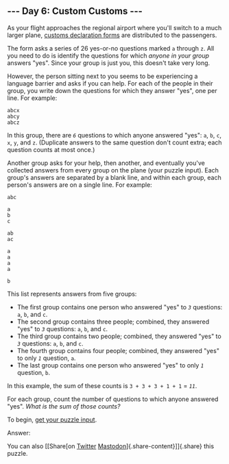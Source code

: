 --- Day 6: Custom Customs ---
-----------------------------

As your flight approaches the regional airport where you'll switch to a
much larger plane, [customs declaration
forms](https://en.wikipedia.org/wiki/Customs_declaration) are
distributed to the passengers.

The form asks a series of 26 yes-or-no questions marked `a` through `z`.
All you need to do is identify the questions for which *anyone in your
group* answers "yes". Since your group is just you, this doesn't take
very long.

However, the person sitting next to you seems to be experiencing a
language barrier and asks if you can help. For each of the people in
their group, you write down the questions for which they answer "yes",
one per line. For example:

    abcx
    abcy
    abcz

In this group, there are *`6`* questions to which anyone answered "yes":
`a`, `b`, `c`, `x`, `y`, and `z`. (Duplicate answers to the same
question don't count extra; each question counts at most once.)

Another group asks for your help, then another, and eventually you've
collected answers from every group on the plane (your puzzle input).
Each group's answers are separated by a blank line, and within each
group, each person's answers are on a single line. For example:

    abc

    a
    b
    c

    ab
    ac

    a
    a
    a
    a

    b

This list represents answers from five groups:

-   The first group contains one person who answered "yes" to *`3`*
    questions: `a`, `b`, and `c`.
-   The second group contains three people; combined, they answered
    "yes" to *`3`* questions: `a`, `b`, and `c`.
-   The third group contains two people; combined, they answered "yes"
    to *`3`* questions: `a`, `b`, and `c`.
-   The fourth group contains four people; combined, they answered "yes"
    to only *`1`* question, `a`.
-   The last group contains one person who answered "yes" to only *`1`*
    question, `b`.

In this example, the sum of these counts is `3 + 3 + 3 + 1 + 1` =
*`11`*.

For each group, count the number of questions to which anyone answered
"yes". *What is the sum of those counts?*

To begin, [get your puzzle input](6/input).

Answer:

You can also [\[Share[on
[Twitter](https://twitter.com/intent/tweet?text=%22Custom+Customs%22+%2D+Day+6+%2D+Advent+of+Code+2020&url=https%3A%2F%2Fadventofcode%2Ecom%2F2020%2Fday%2F6&related=ericwastl&hashtags=AdventOfCode)
[Mastodon](javascript:void(0);)]{.share-content}\]]{.share} this puzzle.
